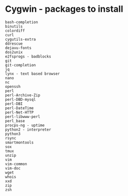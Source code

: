 Cygwin - packages to install
=============================

    bash-completion
    binutils
    colordiff
    curl
    cygutils-extra
    ddrescue
    dejavu-fonts
    dos2unix
    e2fsprogs - badblocks
    git
    git-completion
    jq
    lynx - text based browser
    nano
    nc
    openssh
    perl
    perl-Archive-Zip
    perl-DBD-mysql
    perl-DBI
    perl-DateTime
    perl-Net-HTTP
    perl-libwww-perl
    perl_base
    procps-ng - uptime
    python2 - interpreter
    python3
    rsync
    smartmontools
    sox
    tmux
    unzip
    vim
    vim-common
    vim-doc
    wget
    whois
    xxd
    zip
    zsh
